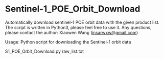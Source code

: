 # Sentinel-1_POE_Orbit_Download
Automatically download sentinel-1 POE orbit data with the given product list.
The script is written in Python3, please feel free to use it. 
Any questions, please contact the author: Xiaowen Wang (insarwxw@gmail.com) 

Usage:
Python script for downloading the Sentinel-1 orbit data

S1_POE_Orbit_Download.py raw_list.txt
